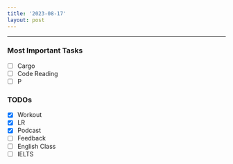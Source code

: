 ```yaml
---
title: '2023-08-17'
layout: post
---
```


---

### Most Important Tasks

- [ ] Cargo
- [ ] Code Reading
- [ ] P

### TODOs

- [x] Workout
- [x] LR
- [x] Podcast
- [ ] Feedback
- [ ] English Class
- [ ] IELTS
